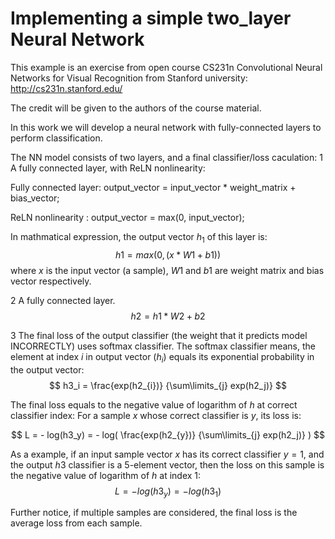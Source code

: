 # Implementing a simple two_layer Neural Network

This example is an exercise from open course CS231n Convolutional Neural Networks for Visual Recognition from Stanford university: http://cs231n.stanford.edu/

The credit will be given to the authors of the course material.



In this work we will develop a neural network with fully-connected layers to perform classification.

The NN model consists of two layers, and a final classifier/loss caculation: 
1 A fully connected layer, with ReLN nonlinearity:

Fully connected layer: output_vector = input_vector * weight_matrix + bias_vector;

ReLN nonlinearity : output_vector = max(0, input_vector);
        
In mathmatical expression, the output vector $h_1$ of this layer is:
       $$ h1 = max( 0, (x * W1 + b1) )$$ 
where $x$ is the input vector (a sample), $W1$ and $b1$ are weight matrix and bias vector respectively.
    
2 A fully connected layer.
$$ h2 = h1 * W2 + b2$$


3 The final loss of the output classifier (the weight that it predicts model INCORRECTLY) uses softmax classifier. The softmax classifier means, the element at index $i$ in output vector ($h_i$) equals its exponential probability in the output vector: 
$$ h3_i = \frac{exp(h2_{i})} {\sum\limits_{j} exp(h2_j)} $$

The final loss equals to the negative value of logarithm of $h$ at correct classifier index:
For a sample $x$ whose correct classifier is $y$, its loss is:

 $$ L =  - log(h3_y) = -   log(    \frac{exp(h2_{y})} {\sum\limits_{j} exp(h2_j)}      )           $$  


As a example, if an input sample vector $x$ has its correct classifier $y=1$, and the output $h3$ classifier is a 5-element vector, then the loss on this sample is the negative value of logarithm of $h$ at index 1:
$$ L =  - log(h3_y) = -log(h3_1) $$


Further notice, if multiple samples are considered, the final loss is the average loss from each sample.
